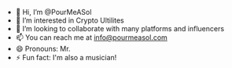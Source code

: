 - 👋 Hi, I’m @PourMeASol
- 👀 I’m interested in Crypto Ultilites
- 💞️ I’m looking to collaborate with many platforms and influencers
- 📫 You can reach me at info@pourmeasol.com
- 😄 Pronouns: Mr.
- ⚡ Fun fact: I'm also a musician!

<!---
PourMeASol/PourMeASol is a ✨ special ✨ repository because its `README.md` (this file) appears on your GitHub profile.
You can click the Preview link to take a look at your changes.
--->

